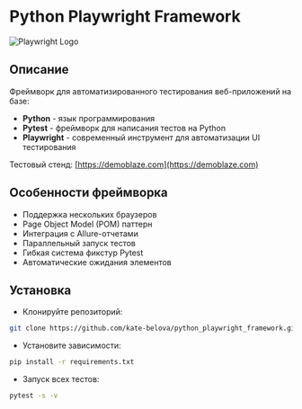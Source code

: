 # Python Playwright Framework

![Playwright Logo](https://playwright.dev/img/playwright-logo.svg)

## Описание

Фреймворк для автоматизированного тестирования веб-приложений на базе:

- **Python** - язык программирования
- **Pytest** - фреймворк для написания тестов на Python
- **Playwright** - современный инструмент для автоматизации UI тестирования



Тестовый стенд: [https://demoblaze.com](https://demoblaze.com)

## Особенности фреймворка

- Поддержка нескольких браузеров
- Page Object Model (POM) паттерн
- Интеграция с Allure-отчетами
- Параллельный запуск тестов
- Гибкая система фикстур Pytest
- Автоматические ожидания элементов

## Установка

- Клонируйте репозиторий:

```bash
git clone https://github.com/kate-belova/python_playwright_framework.git
```

- Установите зависимости:

``` bash
pip install -r requirements.txt
```

- Запуск всех тестов:

```bash
pytest -s -v
```